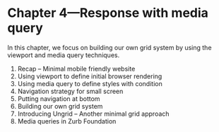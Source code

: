 # Chapter 4—Response with media query

In this chapter, we focus on building our own grid system by using the viewport and media query techniques.

1. Recap – Minimal mobile friendly website
2. Using viewport to define initial browser rendering
3. Using media query to define styles with condition
4. Navigation strategy for small screen
5. Putting navigation at bottom
6. Building our own grid system
7. Introducing Ungrid – Another minimal grid approach
8. Media queries in Zurb Foundation
